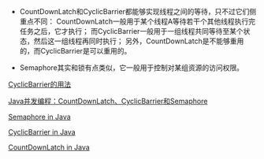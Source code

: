 * CountDownLatch和CyclicBarrier都能够实现线程之间的等待，只不过它们侧重点不同：
CountDownLatch一般用于某个线程A等待若干个其他线程执行完任务之后，它才执行；
而CyclicBarrier一般用于一组线程共同等待至某个状态，然后这一组线程再同时执行；
另外，CountDownLatch是不能够重用的，而CyclicBarrier是可以重用的。

* Semaphore其实和锁有点类似，它一般用于控制对某组资源的访问权限。

[CyclicBarrier的用法](http://www.cnblogs.com/liuling/p/2013-8-21-01.html)

[Java并发编程：CountDownLatch、CyclicBarrier和Semaphore](https://www.cnblogs.com/dolphin0520/p/3920397.html)

[Semaphore in Java](https://www.geeksforgeeks.org/semaphore-in-java/)

[CyclicBarrier in Java](https://www.geeksforgeeks.org/java-util-concurrent-cyclicbarrier-java/)

[CountDownLatch in Java](https://www.geeksforgeeks.org/countdownlatch-in-java/)
